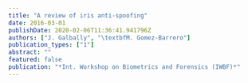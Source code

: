 ```yaml
---
title: "A review of iris anti-spoofing"
date: 2016-03-01
publishDate: 2020-02-06T11:36:41.941796Z
authors: ["J. Galbally", "\textbfM. Gomez-Barrero"]
publication_types: ["1"]
abstract: ""
featured: false
publication: "*Int. Workshop on Biometrics and Forensics (IWBF)*"
---
```


